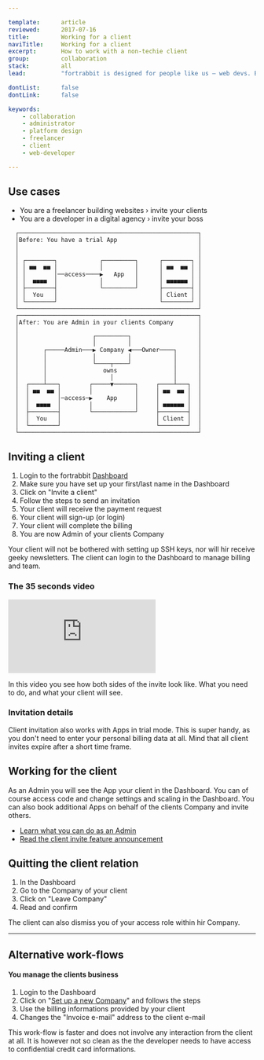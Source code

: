 ```yaml
---

template:      article
reviewed:      2017-07-16
title:         Working for a client
naviTitle:     Working for a client
excerpt:       How to work with a non-techie client
group:         collaboration
stack:         all
lead:          "fortrabbit is designed for people like us — web devs. But in real live the 'client' is sometimes not a techie at all. So there is a way to invite and work with a passive business owner — your clients."

dontList:      false
dontLink:      false

keywords:
    - collaboration
    - administrator
    - platform design
    - freelancer
    - client
    - web-developer

---
```


## Use cases

* You are a freelancer building websites › invite your clients
* You are a developer in a digital agency › invite your boss

```nohighlight
  ┌───────────────────────────────────────────────────┐
  │Before: You have a trial App                       │
  │                                                   │
  │                                                   │
  │ ┌────────┐            ┌─────────┐      ┌────────┐ │
  │ │ ■■  ■■ │            │         │      │ ■■  ■■ │ │
  │ │        │──access────▶   App   │      │        │ │
  │ │  ■■■■  │            │         │      │ ■■■■■■ │ │
  │ ├────────┤            └─────────┘      ├────────┤ │
  │ │  You   │                             │ Client │ │
  │ └────────┘                             └────────┘ │
  └───────────────────────────────────────────────────┘
  ┌───────────────────────────────────────────────────┐
  │After: You are Admin in your clients Company       │
  │                                                   │
  │                     ┌─────────┐                   │
  │                     │         │                   │
  │       ┌─────Admin───▶ Company ◀───Owner────┐      │
  │       │             │         │            │      │
  │       │             └────┬────┘            │      │
  │       │                owns                │      │
  │       │                  │                 │      │
  │  ┌────┴───┐        ┌─────▼──────┐     ┌────┴───┐  │
  │  │ ■■  ■■ │        │            │     │ ■■  ■■ │  │
  │  │        │─access─▶    App     │     │        │  │
  │  │  ■■■■  │        │            │     │ ■■■■■■ │  │
  │  ├────────┤        └────────────┘     ├────────┤  │
  │  │  You   │                           │ Client │  │
  │  └────────┘                           └────────┘  │
  └───────────────────────────────────────────────────┘
```

## Inviting a client

1. Login to the fortrabbit [Dashboard](https://dashboard.fortrabbit.com)
2. Make sure you have set up your first/last name in the Dashboard
2. Click on "Invite a client"
3. Follow the steps to send an invitation
4. Your client will receive the payment request
5. Your client will sign-up (or login)
6. Your client will complete the billing
7. You are now Admin of your clients Company

Your client will not be bothered with setting up SSH keys, nor will hir receive geeky newsletters. The client can login to the Dashboard to manage billing and team.

### The 35 seconds video

<div class="responsive-video m-top-s">
  <iframe src="https://www.youtube.com/embed/k-67ce2olAk?showinfo=0" frameborder="0" allowfullscreen></iframe>
</div>

In this video you see how both sides of the invite look like. What you need to do, and what your client will see.

### Invitation details

Client invitation also works with Apps in trial mode. This is super handy, as you don't need to enter your personal billing data at all. Mind that all client invites expire after a short time frame.

## Working for the client

As an Admin you will see the App your client in the Dashboard. You can of course access code and change settings and scaling in the Dashboard. You can also book additional Apps on behalf of the clients Company and invite others.

* [Learn what you can do as an Admin](/company-collaboration#toc-admin)
* [Read the client invite feature announcement](https://blog.fortrabbit.com/invite-the-client)

## Quitting the client relation

1. In the Dashboard
2. Go to the Company of your client
3. Click on "Leave Company"
4. Read and confirm

The client can also dismiss you of your access role within hir Company.

- - -

## Alternative work-flows

#### You manage the clients business

1. Login to the Dashboard
1. Click on "[Set up a new Company](https://dashboard.fortrabbit.com//account/company/new)" and follows the steps
2. Use the billing informations provided by your client
3. Changes the "Invoice e-mail" address to the client e-mail

This work-flow is faster and does not involve any interaction from the client at all. It is however not so clean as the the developer needs to have access to confidential credit card informations.